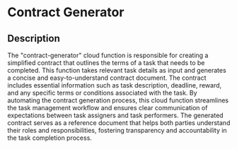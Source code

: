 # Contract Generator

## Description
The "contract-generator" cloud function is responsible for creating a simplified contract that outlines the terms of a task that needs to be completed. This function takes relevant task details as input and generates a concise and easy-to-understand contract document. The contract includes essential information such as task description, deadline, reward, and any specific terms or conditions associated with the task. By automating the contract generation process, this cloud function streamlines the task management workflow and ensures clear communication of expectations between task assigners and task performers. The generated contract serves as a reference document that helps both parties understand their roles and responsibilities, fostering transparency and accountability in the task completion process.